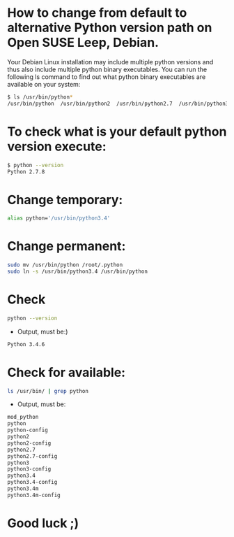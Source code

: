 # How to change from default to alternative Python version path on Open SUSE Leep, Debian.

Your Debian Linux installation may include multiple python versions and thus also include multiple python binary executables. 
You can run the following ls command to find out what python binary executables are available on your system: 

```bash
$ ls /usr/bin/python*
/usr/bin/python  /usr/bin/python2  /usr/bin/python2.7  /usr/bin/python3  /usr/bin/python3.4  /usr/bin/python3.4m  /usr/bin/python3m
```
# To check what is your default python version execute: 

```bash 
$ python --version
Python 2.7.8
```
# Change temporary:
```bash
alias python='/usr/bin/python3.4'
```
# Change permanent:
```bash
sudo mv /usr/bin/python /root/.python
sudo ln -s /usr/bin/python3.4 /usr/bin/python
```
# Check
```bash
python --version
```
- Output, must be:)
```bash
Python 3.4.6
```

# Check for available:
```bash
ls /usr/bin/ | grep python
```
- Output, must be:
```bash
mod_python
python
python-config
python2
python2-config
python2.7
python2.7-config
python3
python3-config
python3.4
python3.4-config
python3.4m
python3.4m-config
```
# Good luck ;)
